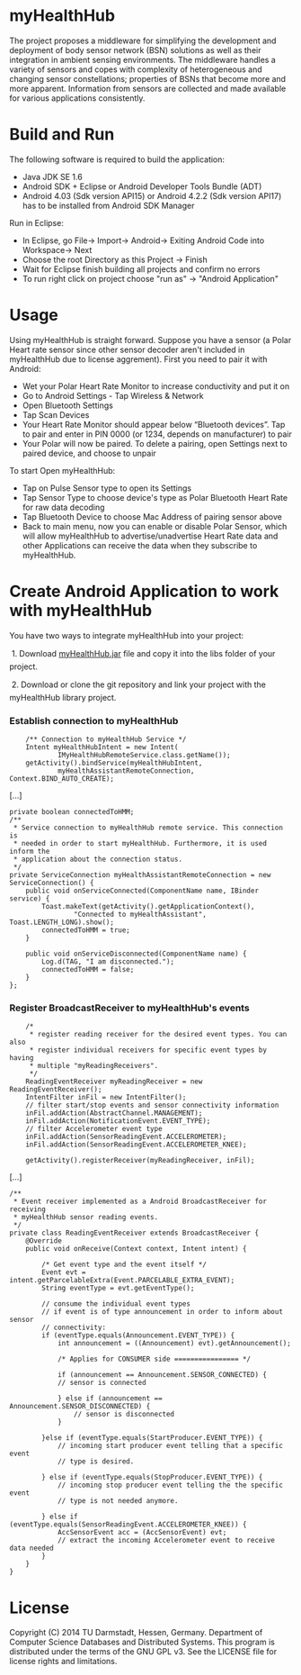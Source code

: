 myHealthHub
===========

The project proposes a middleware for simplifying the development and deployment of 
body sensor network (BSN) solutions as well as their integration in ambient sensing 
environments. The middleware handles a variety of sensors and copes with complexity
of heterogeneous and changing sensor constellations; properties of BSNs that become
more and more apparent. Information from sensors are collected and made available 
for various applications consistently.


Build and Run
==============

The following software is required to build the application:
- Java JDK SE 1.6
- Android SDK + Eclipse or Android Developer Tools Bundle (ADT) 
- Android 4.03 (Sdk version API15) or Android 4.2.2 (Sdk version API17) has to be installed from Android SDK Manager 
	
Run in Eclipse:
- In Eclipse, go File-> Import-> Android-> Exiting Android Code into Workspace-> Next
- Choose the root Directory as this Project -> Finish
- Wait for Eclipse finish building all projects and confirm no errors
- To run right click on project choose "run as" -> "Android Application"

Usage
==============
Using myHealthHub is straight forward. Suppose you have a sensor (a Polar Heart rate sensor since other sensor decoder aren't included in myHealthHub due to license aggrement).
First you need to pair it with Android:
- Wet your Polar Heart Rate Monitor to increase conductivity and put it on
- Go to Android Settings - Tap Wireless & Network
- Open Bluetooth Settings
- Tap Scan Devices
- Your Heart Rate Monitor should appear below “Bluetooth devices”. Tap to pair and enter in PIN 0000 (or 1234, depends on manufacturer) to pair
- Your Polar will now be paired. To delete a pairing, open Settings next to paired device, and choose to unpair

To start Open myHealthHub:
- Tap on Pulse Sensor type to open its Settings
- Tap Sensor Type to choose device's type as Polar Bluetooth Heart Rate for raw data decoding
- Tap Bluetooth Device to choose Mac Address of pairing sensor above
- Back to main menu, now you can enable or disable Polar Sensor, which will allow myHealthHub to advertise/unadvertise Heart Rate data and other Applications can receive the data when they subscribe to myHealthHub.


Create Android Application to work with myHealthHub
==============

You have two ways to integrate myHealthHub into your project:

 1. Download [myHealthHub.jar](https://drive.google.com/folderview?id=0B1K7WjMkB5fqemlhX3FVd2tnUUE) file and copy it into the libs folder of your project.

 2. Download or clone the git repository and link your project with the myHealthHub library project.

### Establish connection to myHealthHub


		/** Connection to myHealthHub Service */
		Intent myHealthHubIntent = new Intent(
				IMyHealthHubRemoteService.class.getName());
		getActivity().bindService(myHealthHubIntent,
				myHealthAssistantRemoteConnection, Context.BIND_AUTO_CREATE);

[...]

	private boolean connectedToHMM;
	/**
	 * Service connection to myHealthHub remote service. This connection is
	 * needed in order to start myHealthHub. Furthermore, it is used inform the
	 * application about the connection status.
	 */
	private ServiceConnection myHealthAssistantRemoteConnection = new ServiceConnection() {
		public void onServiceConnected(ComponentName name, IBinder service) {
			Toast.makeText(getActivity().getApplicationContext(),
					"Connected to myHealthAssistant", Toast.LENGTH_LONG).show();
			connectedToHMM = true;
		}

		public void onServiceDisconnected(ComponentName name) {
			Log.d(TAG, "I am disconnected.");
			connectedToHMM = false;
		}
	};


### Register BroadcastReceiver to myHealthHub's events


		/*
		 * register reading receiver for the desired event types. You can also
		 * register individual receivers for specific event types by having
		 * multiple "myReadingReceivers".
		 */
		ReadingEventReceiver myReadingReceiver = new ReadingEventReceiver();
		IntentFilter inFil = new IntentFilter();
		// filter start/stop events and sensor connectivity information
		inFil.addAction(AbstractChannel.MANAGEMENT);
		inFil.addAction(NotificationEvent.EVENT_TYPE);
		// filter Accelerometer event type
		inFil.addAction(SensorReadingEvent.ACCELEROMETER);
		inFil.addAction(SensorReadingEvent.ACCELEROMETER_KNEE);

		getActivity().registerReceiver(myReadingReceiver, inFil);




[...]

	/**
	 * Event receiver implemented as a Android BroadcastReceiver for receiving
	 * myHealthHub sensor reading events.
	 */
	private class ReadingEventReceiver extends BroadcastReceiver {
		@Override
		public void onReceive(Context context, Intent intent) {

			/* Get event type and the event itself */
			Event evt = intent.getParcelableExtra(Event.PARCELABLE_EXTRA_EVENT);
			String eventType = evt.getEventType();

			// consume the individual event types
			// if event is of type announcement in order to inform about sensor
			// connectivity:
			if (eventType.equals(Announcement.EVENT_TYPE)) {
				int announcement = ((Announcement) evt).getAnnouncement();

				/* Applies for CONSUMER side ================ */

				if (announcement == Announcement.SENSOR_CONNECTED) {
				// sensor is connected

				} else if (announcement == Announcement.SENSOR_DISCONNECTED) {
					// sensor is disconnected
				}
				
			}else if (eventType.equals(StartProducer.EVENT_TYPE)) {
				// incoming start producer event telling that a specific event
				// type is desired.

			} else if (eventType.equals(StopProducer.EVENT_TYPE)) {
				// incoming stop producer event telling the the specific event
				// type is not needed anymore.

			} else if (eventType.equals(SensorReadingEvent.ACCELEROMETER_KNEE)) {
				AccSensorEvent acc = (AccSensorEvent) evt;
				// extract the incoming Accelerometer event to receive data needed	
			}
		}
	}



License
==============

Copyright (C) 2014 TU Darmstadt, Hessen, Germany. 
Department of Computer Science Databases and Distributed Systems.
This program is distributed under the terms of the GNU GPL v3. 
See the LICENSE file for license rights and limitations.

